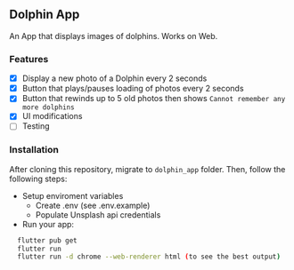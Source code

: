 ## Dolphin App

An App that displays images of dolphins. Works on Web. 

### Features
- [x] Display a new photo of a Dolphin every 2 seconds
- [x] Button that plays/pauses loading of photos every 2 seconds 
- [x] Button that rewinds up to 5 old photos then shows ```Cannot remember any more dolphins ```
- [x] UI modifications
- [ ] Testing

### Installation
After cloning this repository, migrate to ```dolphin_app``` folder. Then, follow the following steps:
- Setup enviroment variables
    - Create .env (see .env.example)
    - Populate Unsplash api credentials
- Run your app:
```bash
  flutter pub get
  flutter run
  flutter run -d chrome --web-renderer html (to see the best output)
```

